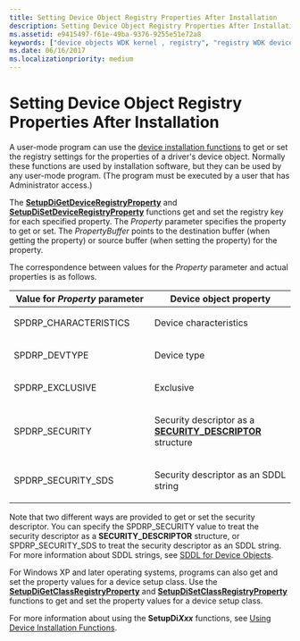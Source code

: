 ```yaml
---
title: Setting Device Object Registry Properties After Installation
description: Setting Device Object Registry Properties After Installation
ms.assetid: e9415497-f61e-49ba-9376-9255e51e72a8
keywords: ["device objects WDK kernel , registry", "registry WDK device objects"]
ms.date: 06/16/2017
ms.localizationpriority: medium
---
```


# Setting Device Object Registry Properties After Installation





A user-mode program can use the [device installation functions](/previous-versions/ff541299(v=vs.85)) to get or set the registry settings for the properties of a driver's device object. Normally these functions are used by installation software, but they can be used by any user-mode program. (The program must be executed by a user that has Administrator access.)

The [**SetupDiGetDeviceRegistryProperty**](/windows/win32/api/setupapi/nf-setupapi-setupdigetdeviceregistrypropertya) and [**SetupDiSetDeviceRegistryProperty**](/windows/win32/api/setupapi/nf-setupapi-setupdisetdeviceregistrypropertya) functions get and set the registry key for each specified property. The *Property* parameter specifies the property to get or set. The *PropertyBuffer* points to the destination buffer (when getting the property) or source buffer (when setting the property) for the property.

The correspondence between values for the *Property* parameter and actual properties is as follows.

<table>
<colgroup>
<col width="50%" />
<col width="50%" />
</colgroup>
<thead>
<tr class="header">
<th>Value for <em>Property</em> parameter</th>
<th>Device object property</th>
</tr>
</thead>
<tbody>
<tr class="odd">
<td><p>SPDRP_CHARACTERISTICS</p></td>
<td><p>Device characteristics</p></td>
</tr>
<tr class="even">
<td><p>SPDRP_DEVTYPE</p></td>
<td><p>Device type</p></td>
</tr>
<tr class="odd">
<td><p>SPDRP_EXCLUSIVE</p></td>
<td><p>Exclusive</p></td>
</tr>
<tr class="even">
<td><p>SPDRP_SECURITY</p></td>
<td><p>Security descriptor as a <a href="/windows-hardware/drivers/ddi/ntifs/ns-ntifs-_security_descriptor" data-raw-source="[&lt;strong&gt;SECURITY_DESCRIPTOR&lt;/strong&gt;](/windows-hardware/drivers/ddi/ntifs/ns-ntifs-_security_descriptor)"><strong>SECURITY_DESCRIPTOR</strong></a> structure</p></td>
</tr>
<tr class="odd">
<td><p>SPDRP_SECURITY_SDS</p></td>
<td><p>Security descriptor as an SDDL string</p></td>
</tr>
</tbody>
</table>

 

Note that two different ways are provided to get or set the security descriptor. You can specify the SPDRP\_SECURITY value to treat the security descriptor as a **SECURITY\_DESCRIPTOR** structure, or SPDRP\_SECURITY\_SDS to treat the security descriptor as an SDDL string. For more information about SDDL strings, see [SDDL for Device Objects](sddl-for-device-objects.md).

For Windows XP and later operating systems, programs can also get and set the property values for a device setup class. Use the [**SetupDiGetClassRegistryProperty**](/windows/win32/api/setupapi/nf-setupapi-setupdigetclassregistrypropertya) and [**SetupDiSetClassRegistryProperty**](/windows/win32/api/setupapi/nf-setupapi-setupdisetclassregistrypropertya) functions to get and set the property values for a device setup class.

For more information about using the **SetupDi*Xxx*** functions, see [Using Device Installation Functions](../install/using-device-installation-functions.md).


